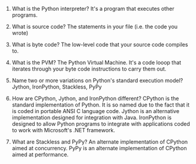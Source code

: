 1.  What is the Python interpreter?
    It's a program that executes other programs.

2.  What is source code?
    The statements in your file (i.e. the code you wrote)

3.  What is byte code?
    The low-level code that your source code compiles to.

4.  What is the PVM?
    The Python Virtual Machine.  It's a code looop that iterates through your byte code instructions to carry them out.

5.  Name two or more variations on Python's standard execution model?
    Jython, IronPython, Stackless, PyPy

6.  How are CPython, Jython, and IronPython different?
    CPython is the standard implementation of Python.  It is so named due to the fact that it is coded in portable ANSI C language code.
    Jython is an alternative implementation designed for integration with Java.
    IronPython is designed to allow Python programs to integrate with applications coded to work with Microsoft's .NET framework.

7.  What are Stackless and PyPy?
    An alternate implementation of CPython aimed at concurrency.
    PyPy is an alternate implementation of CPython aimed at performance.